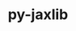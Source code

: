 ---
title: "py-jaxlib"
layout: cache
categories: [package, develop]
meta: {"versions": ["0.4.23", "0.4.26", "0.4.27", "0.4.3"], "compilers": ["gcc@=11.4.0", "gcc@=9.4.0"], "oss": ["ubuntu20.04", "ubuntu22.04"], "platforms": ["linux"], "targets": ["neoverse_v1", "neoverse_v2", "ppc64le", "x86_64_v3"], "stacks": ["e4s", "e4s-neoverse-v2", "e4s-neoverse_v1", "e4s-power", "ml-linux-x86_64-cpu", "ml-linux-x86_64-cuda", "root"], "num_specs": 65, "num_specs_by_stack": {"e4s-power": 9, "root": 65, "e4s-neoverse_v1": 8, "e4s-neoverse-v2": 9, "e4s": 8, "ml-linux-x86_64-cpu": 15, "ml-linux-x86_64-cuda": 16}}
spec_details: [{"hash": "wqtcm4wuhaeneb2ujeqxuhqwc4nzwc65", "compiler": "gcc@=9.4.0", "versions": ["0.4.3"], "os": "ubuntu20.04", "platform": "linux", "target": "ppc64le", "variants": ["build_system=python_pip", "+cuda", "cuda_arch=70"], "stacks": ["e4s-power", "root"], "size": "-", "tarball": "https://binaries.spack.io/develop/build_cache/linux-ubuntu20.04-ppc64le/gcc-9.4.0/py-jaxlib-0.4.3/linux-ubuntu20.04-ppc64le-gcc-9.4.0-py-jaxlib-0.4.3-wqtcm4wuhaeneb2ujeqxuhqwc4nzwc65.spack"}, {"hash": "plr6wu6ckeyuv7ui3n3ir4u4p2gepggw", "compiler": "gcc@=9.4.0", "versions": ["0.4.3"], "os": "ubuntu20.04", "platform": "linux", "target": "ppc64le", "variants": ["build_system=python_pip", "+cuda", "cuda_arch=70"], "stacks": ["e4s-power", "root"], "size": "-", "tarball": "https://binaries.spack.io/develop/build_cache/linux-ubuntu20.04-ppc64le/gcc-9.4.0/py-jaxlib-0.4.3/linux-ubuntu20.04-ppc64le-gcc-9.4.0-py-jaxlib-0.4.3-plr6wu6ckeyuv7ui3n3ir4u4p2gepggw.spack"}, {"hash": "jlqueb2cvzjoxvbytlyy3yuydmecev42", "compiler": "gcc@=9.4.0", "versions": ["0.4.3"], "os": "ubuntu20.04", "platform": "linux", "target": "ppc64le", "variants": ["build_system=python_pip", "+cuda", "cuda_arch=70"], "stacks": ["e4s-power", "root"], "size": "-", "tarball": "https://binaries.spack.io/develop/build_cache/linux-ubuntu20.04-ppc64le/gcc-9.4.0/py-jaxlib-0.4.3/linux-ubuntu20.04-ppc64le-gcc-9.4.0-py-jaxlib-0.4.3-jlqueb2cvzjoxvbytlyy3yuydmecev42.spack"}, {"hash": "ois2nqbj2dpdma5lggdqamp7zhyabk55", "compiler": "gcc@=9.4.0", "versions": ["0.4.3"], "os": "ubuntu20.04", "platform": "linux", "target": "ppc64le", "variants": ["build_system=python_pip", "+cuda", "cuda_arch=70"], "stacks": ["e4s-power", "root"], "size": "-", "tarball": "https://binaries.spack.io/develop/build_cache/linux-ubuntu20.04-ppc64le/gcc-9.4.0/py-jaxlib-0.4.3/linux-ubuntu20.04-ppc64le-gcc-9.4.0-py-jaxlib-0.4.3-ois2nqbj2dpdma5lggdqamp7zhyabk55.spack"}, {"hash": "tibuc64bfqale7mapuu3oava2qzllrht", "compiler": "gcc@=9.4.0", "versions": ["0.4.3"], "os": "ubuntu20.04", "platform": "linux", "target": "ppc64le", "variants": ["build_system=python_pip", "+cuda", "cuda_arch=70", "+nccl"], "stacks": ["e4s-power", "root"], "size": "-", "tarball": "https://binaries.spack.io/develop/build_cache/linux-ubuntu20.04-ppc64le/gcc-9.4.0/py-jaxlib-0.4.3/linux-ubuntu20.04-ppc64le-gcc-9.4.0-py-jaxlib-0.4.3-tibuc64bfqale7mapuu3oava2qzllrht.spack"}, {"hash": "q46frhsxvdc2sxwztr2cv5fgw4k76fmw", "compiler": "gcc@=9.4.0", "versions": ["0.4.3"], "os": "ubuntu20.04", "platform": "linux", "target": "ppc64le", "variants": ["build_system=python_pip", "+cuda", "cuda_arch=70"], "stacks": ["e4s-power", "root"], "size": "-", "tarball": "https://binaries.spack.io/develop/build_cache/linux-ubuntu20.04-ppc64le/gcc-9.4.0/py-jaxlib-0.4.3/linux-ubuntu20.04-ppc64le-gcc-9.4.0-py-jaxlib-0.4.3-q46frhsxvdc2sxwztr2cv5fgw4k76fmw.spack"}, {"hash": "5mj4qim2ph3xz5ugesg3m3o5hdndwbpo", "compiler": "gcc@=9.4.0", "versions": ["0.4.3"], "os": "ubuntu20.04", "platform": "linux", "target": "ppc64le", "variants": ["build_system=python_pip", "+cuda", "cuda_arch=70"], "stacks": ["e4s-power", "root"], "size": "-", "tarball": "https://binaries.spack.io/develop/build_cache/linux-ubuntu20.04-ppc64le/gcc-9.4.0/py-jaxlib-0.4.3/linux-ubuntu20.04-ppc64le-gcc-9.4.0-py-jaxlib-0.4.3-5mj4qim2ph3xz5ugesg3m3o5hdndwbpo.spack"}, {"hash": "urwusec4fcvjlwrbxhpkctzjconzpski", "compiler": "gcc@=9.4.0", "versions": ["0.4.3"], "os": "ubuntu20.04", "platform": "linux", "target": "ppc64le", "variants": ["build_system=python_pip", "+cuda", "cuda_arch=70"], "stacks": ["e4s-power", "root"], "size": "-", "tarball": "https://binaries.spack.io/develop/build_cache/linux-ubuntu20.04-ppc64le/gcc-9.4.0/py-jaxlib-0.4.3/linux-ubuntu20.04-ppc64le-gcc-9.4.0-py-jaxlib-0.4.3-urwusec4fcvjlwrbxhpkctzjconzpski.spack"}, {"hash": "zxgpsxw5rkaui2dgwcffxlzu6kxvllbl", "compiler": "gcc@=9.4.0", "versions": ["0.4.3"], "os": "ubuntu20.04", "platform": "linux", "target": "ppc64le", "variants": ["build_system=python_pip", "+cuda", "cuda_arch=70"], "stacks": ["e4s-power", "root"], "size": "-", "tarball": "https://binaries.spack.io/develop/build_cache/linux-ubuntu20.04-ppc64le/gcc-9.4.0/py-jaxlib-0.4.3/linux-ubuntu20.04-ppc64le-gcc-9.4.0-py-jaxlib-0.4.3-zxgpsxw5rkaui2dgwcffxlzu6kxvllbl.spack"}, {"hash": "co37zqfgrzgzh7nto3qlemu2mct3udzm", "compiler": "gcc@=11.4.0", "versions": ["0.4.26"], "os": "ubuntu22.04", "platform": "linux", "target": "neoverse_v1", "variants": ["build_system=python_pip", "~cuda"], "stacks": ["e4s-neoverse_v1", "root"], "size": "-", "tarball": "https://binaries.spack.io/develop/build_cache/linux-ubuntu22.04-neoverse_v1/gcc-11.4.0/py-jaxlib-0.4.26/linux-ubuntu22.04-neoverse_v1-gcc-11.4.0-py-jaxlib-0.4.26-co37zqfgrzgzh7nto3qlemu2mct3udzm.spack"}, {"hash": "z3fu6ctzltkyykt7titc5d656hhtik3n", "compiler": "gcc@=11.4.0", "versions": ["0.4.26"], "os": "ubuntu22.04", "platform": "linux", "target": "neoverse_v1", "variants": ["build_system=python_pip", "~cuda"], "stacks": ["e4s-neoverse_v1", "root"], "size": "-", "tarball": "https://binaries.spack.io/develop/build_cache/linux-ubuntu22.04-neoverse_v1/gcc-11.4.0/py-jaxlib-0.4.26/linux-ubuntu22.04-neoverse_v1-gcc-11.4.0-py-jaxlib-0.4.26-z3fu6ctzltkyykt7titc5d656hhtik3n.spack"}, {"hash": "iksmduncqgzwfoxjcb4spl2hfosaqzp7", "compiler": "gcc@=11.4.0", "versions": ["0.4.26"], "os": "ubuntu22.04", "platform": "linux", "target": "neoverse_v1", "variants": ["build_system=python_pip", "~cuda"], "stacks": ["e4s-neoverse_v1", "root"], "size": "-", "tarball": "https://binaries.spack.io/develop/build_cache/linux-ubuntu22.04-neoverse_v1/gcc-11.4.0/py-jaxlib-0.4.26/linux-ubuntu22.04-neoverse_v1-gcc-11.4.0-py-jaxlib-0.4.26-iksmduncqgzwfoxjcb4spl2hfosaqzp7.spack"}, {"hash": "rd7gybclvl3tisc2knc4gitscnf26g3a", "compiler": "gcc@=11.4.0", "versions": ["0.4.26"], "os": "ubuntu22.04", "platform": "linux", "target": "neoverse_v1", "variants": ["build_system=python_pip", "~cuda"], "stacks": ["e4s-neoverse_v1", "root"], "size": "-", "tarball": "https://binaries.spack.io/develop/build_cache/linux-ubuntu22.04-neoverse_v1/gcc-11.4.0/py-jaxlib-0.4.26/linux-ubuntu22.04-neoverse_v1-gcc-11.4.0-py-jaxlib-0.4.26-rd7gybclvl3tisc2knc4gitscnf26g3a.spack"}, {"hash": "7kjj7wk2qw4qu4fowesbs3nigkfiq3lv", "compiler": "gcc@=11.4.0", "versions": ["0.4.26"], "os": "ubuntu22.04", "platform": "linux", "target": "neoverse_v1", "variants": ["build_system=python_pip", "~cuda"], "stacks": ["e4s-neoverse_v1", "root"], "size": "-", "tarball": "https://binaries.spack.io/develop/build_cache/linux-ubuntu22.04-neoverse_v1/gcc-11.4.0/py-jaxlib-0.4.26/linux-ubuntu22.04-neoverse_v1-gcc-11.4.0-py-jaxlib-0.4.26-7kjj7wk2qw4qu4fowesbs3nigkfiq3lv.spack"}, {"hash": "mkdlnuy7h7tw572msgvnlclpewqfpmif", "compiler": "gcc@=11.4.0", "versions": ["0.4.26"], "os": "ubuntu22.04", "platform": "linux", "target": "neoverse_v1", "variants": ["build_system=python_pip", "~cuda"], "stacks": ["e4s-neoverse_v1", "root"], "size": "-", "tarball": "https://binaries.spack.io/develop/build_cache/linux-ubuntu22.04-neoverse_v1/gcc-11.4.0/py-jaxlib-0.4.26/linux-ubuntu22.04-neoverse_v1-gcc-11.4.0-py-jaxlib-0.4.26-mkdlnuy7h7tw572msgvnlclpewqfpmif.spack"}, {"hash": "w76ktk6ms6aa7hqs6vcsdgbh5bvised2", "compiler": "gcc@=11.4.0", "versions": ["0.4.26"], "os": "ubuntu22.04", "platform": "linux", "target": "neoverse_v1", "variants": ["build_system=python_pip", "~cuda"], "stacks": ["e4s-neoverse_v1", "root"], "size": "-", "tarball": "https://binaries.spack.io/develop/build_cache/linux-ubuntu22.04-neoverse_v1/gcc-11.4.0/py-jaxlib-0.4.26/linux-ubuntu22.04-neoverse_v1-gcc-11.4.0-py-jaxlib-0.4.26-w76ktk6ms6aa7hqs6vcsdgbh5bvised2.spack"}, {"hash": "mtmexjjiwtq3alvgr7p3vywvwig2ryrd", "compiler": "gcc@=11.4.0", "versions": ["0.4.27"], "os": "ubuntu22.04", "platform": "linux", "target": "neoverse_v1", "variants": ["build_system=python_pip", "~cuda"], "stacks": ["e4s-neoverse_v1", "root"], "size": "-", "tarball": "https://binaries.spack.io/develop/build_cache/linux-ubuntu22.04-neoverse_v1/gcc-11.4.0/py-jaxlib-0.4.27/linux-ubuntu22.04-neoverse_v1-gcc-11.4.0-py-jaxlib-0.4.27-mtmexjjiwtq3alvgr7p3vywvwig2ryrd.spack"}, {"hash": "j43rw2bqdeo2ixcqdehsxqzqxd6dtmvi", "compiler": "gcc@=11.4.0", "versions": ["0.4.26"], "os": "ubuntu22.04", "platform": "linux", "target": "neoverse_v2", "variants": ["build_system=python_pip", "~cuda"], "stacks": ["e4s-neoverse-v2", "root"], "size": "-", "tarball": "https://binaries.spack.io/develop/build_cache/linux-ubuntu22.04-neoverse_v2/gcc-11.4.0/py-jaxlib-0.4.26/linux-ubuntu22.04-neoverse_v2-gcc-11.4.0-py-jaxlib-0.4.26-j43rw2bqdeo2ixcqdehsxqzqxd6dtmvi.spack"}, {"hash": "ld23c2jfmp6z6dbbl2b7b7yzsahgdwru", "compiler": "gcc@=11.4.0", "versions": ["0.4.26"], "os": "ubuntu22.04", "platform": "linux", "target": "neoverse_v2", "variants": ["build_system=python_pip", "~cuda"], "stacks": ["e4s-neoverse-v2", "root"], "size": "-", "tarball": "https://binaries.spack.io/develop/build_cache/linux-ubuntu22.04-neoverse_v2/gcc-11.4.0/py-jaxlib-0.4.26/linux-ubuntu22.04-neoverse_v2-gcc-11.4.0-py-jaxlib-0.4.26-ld23c2jfmp6z6dbbl2b7b7yzsahgdwru.spack"}, {"hash": "2oeucuyzixqly7arelg4qsbzxyrs5q22", "compiler": "gcc@=11.4.0", "versions": ["0.4.27"], "os": "ubuntu22.04", "platform": "linux", "target": "neoverse_v2", "variants": ["build_system=python_pip", "~cuda"], "stacks": ["e4s-neoverse-v2", "root"], "size": "-", "tarball": "https://binaries.spack.io/develop/build_cache/linux-ubuntu22.04-neoverse_v2/gcc-11.4.0/py-jaxlib-0.4.27/linux-ubuntu22.04-neoverse_v2-gcc-11.4.0-py-jaxlib-0.4.27-2oeucuyzixqly7arelg4qsbzxyrs5q22.spack"}, {"hash": "v3ipzl5pa7bcpsac4tdbai5dranvup2j", "compiler": "gcc@=11.4.0", "versions": ["0.4.26"], "os": "ubuntu22.04", "platform": "linux", "target": "neoverse_v2", "variants": ["build_system=python_pip", "~cuda"], "stacks": ["e4s-neoverse-v2", "root"], "size": "-", "tarball": "https://binaries.spack.io/develop/build_cache/linux-ubuntu22.04-neoverse_v2/gcc-11.4.0/py-jaxlib-0.4.26/linux-ubuntu22.04-neoverse_v2-gcc-11.4.0-py-jaxlib-0.4.26-v3ipzl5pa7bcpsac4tdbai5dranvup2j.spack"}, {"hash": "u4lkhcsxqfqncr7qgfhepyrzf2hgqt4f", "compiler": "gcc@=11.4.0", "versions": ["0.4.26"], "os": "ubuntu22.04", "platform": "linux", "target": "neoverse_v2", "variants": ["build_system=python_pip", "~cuda"], "stacks": ["e4s-neoverse-v2", "root"], "size": "-", "tarball": "https://binaries.spack.io/develop/build_cache/linux-ubuntu22.04-neoverse_v2/gcc-11.4.0/py-jaxlib-0.4.26/linux-ubuntu22.04-neoverse_v2-gcc-11.4.0-py-jaxlib-0.4.26-u4lkhcsxqfqncr7qgfhepyrzf2hgqt4f.spack"}, {"hash": "fzf6asjsm4p7sf73isiak5gsbj42w74g", "compiler": "gcc@=11.4.0", "versions": ["0.4.26"], "os": "ubuntu22.04", "platform": "linux", "target": "neoverse_v2", "variants": ["build_system=python_pip", "~cuda"], "stacks": ["e4s-neoverse-v2", "root"], "size": "-", "tarball": "https://binaries.spack.io/develop/build_cache/linux-ubuntu22.04-neoverse_v2/gcc-11.4.0/py-jaxlib-0.4.26/linux-ubuntu22.04-neoverse_v2-gcc-11.4.0-py-jaxlib-0.4.26-fzf6asjsm4p7sf73isiak5gsbj42w74g.spack"}, {"hash": "e6qo7di5cwdlsnn2jwardfrxm6zbxk3k", "compiler": "gcc@=11.4.0", "versions": ["0.4.26"], "os": "ubuntu22.04", "platform": "linux", "target": "neoverse_v2", "variants": ["build_system=python_pip", "~cuda"], "stacks": ["e4s-neoverse-v2", "root"], "size": "-", "tarball": "https://binaries.spack.io/develop/build_cache/linux-ubuntu22.04-neoverse_v2/gcc-11.4.0/py-jaxlib-0.4.26/linux-ubuntu22.04-neoverse_v2-gcc-11.4.0-py-jaxlib-0.4.26-e6qo7di5cwdlsnn2jwardfrxm6zbxk3k.spack"}, {"hash": "o4mmsuatq3rodkqb2ovgjy23cgvo2qrx", "compiler": "gcc@=11.4.0", "versions": ["0.4.26"], "os": "ubuntu22.04", "platform": "linux", "target": "neoverse_v2", "variants": ["build_system=python_pip", "~cuda"], "stacks": ["e4s-neoverse-v2", "root"], "size": "-", "tarball": "https://binaries.spack.io/develop/build_cache/linux-ubuntu22.04-neoverse_v2/gcc-11.4.0/py-jaxlib-0.4.26/linux-ubuntu22.04-neoverse_v2-gcc-11.4.0-py-jaxlib-0.4.26-o4mmsuatq3rodkqb2ovgjy23cgvo2qrx.spack"}, {"hash": "wl6meb2pcu47laxgi4ufsdamxot2to7a", "compiler": "gcc@=11.4.0", "versions": ["0.4.26"], "os": "ubuntu22.04", "platform": "linux", "target": "neoverse_v2", "variants": ["build_system=python_pip", "~cuda"], "stacks": ["e4s-neoverse-v2", "root"], "size": "-", "tarball": "https://binaries.spack.io/develop/build_cache/linux-ubuntu22.04-neoverse_v2/gcc-11.4.0/py-jaxlib-0.4.26/linux-ubuntu22.04-neoverse_v2-gcc-11.4.0-py-jaxlib-0.4.26-wl6meb2pcu47laxgi4ufsdamxot2to7a.spack"}, {"hash": "uxzarruzxrmi4q2gtzlb3lh4n3c2aby7", "compiler": "gcc@=11.4.0", "versions": ["0.4.26"], "os": "ubuntu22.04", "platform": "linux", "target": "x86_64_v3", "variants": ["build_system=python_pip", "~cuda"], "stacks": ["e4s", "root"], "size": "-", "tarball": "https://binaries.spack.io/develop/build_cache/linux-ubuntu22.04-x86_64_v3/gcc-11.4.0/py-jaxlib-0.4.26/linux-ubuntu22.04-x86_64_v3-gcc-11.4.0-py-jaxlib-0.4.26-uxzarruzxrmi4q2gtzlb3lh4n3c2aby7.spack"}, {"hash": "3vhvwoaldydanmfanrcb5qsxps53y74a", "compiler": "gcc@=11.4.0", "versions": ["0.4.26"], "os": "ubuntu22.04", "platform": "linux", "target": "x86_64_v3", "variants": ["build_system=python_pip", "~cuda"], "stacks": ["e4s", "root"], "size": "-", "tarball": "https://binaries.spack.io/develop/build_cache/linux-ubuntu22.04-x86_64_v3/gcc-11.4.0/py-jaxlib-0.4.26/linux-ubuntu22.04-x86_64_v3-gcc-11.4.0-py-jaxlib-0.4.26-3vhvwoaldydanmfanrcb5qsxps53y74a.spack"}, {"hash": "3fccodzvoq5obquhivxjkpuoibmlsw4s", "compiler": "gcc@=11.4.0", "versions": ["0.4.26"], "os": "ubuntu22.04", "platform": "linux", "target": "x86_64_v3", "variants": ["build_system=python_pip", "~cuda"], "stacks": ["e4s", "root"], "size": "-", "tarball": "https://binaries.spack.io/develop/build_cache/linux-ubuntu22.04-x86_64_v3/gcc-11.4.0/py-jaxlib-0.4.26/linux-ubuntu22.04-x86_64_v3-gcc-11.4.0-py-jaxlib-0.4.26-3fccodzvoq5obquhivxjkpuoibmlsw4s.spack"}, {"hash": "vmik4fpaesjnmqayt73dbd64g26wgitl", "compiler": "gcc@=11.4.0", "versions": ["0.4.26"], "os": "ubuntu22.04", "platform": "linux", "target": "x86_64_v3", "variants": ["build_system=python_pip", "~cuda"], "stacks": ["ml-linux-x86_64-cpu", "root"], "size": "-", "tarball": "https://binaries.spack.io/develop/build_cache/linux-ubuntu22.04-x86_64_v3/gcc-11.4.0/py-jaxlib-0.4.26/linux-ubuntu22.04-x86_64_v3-gcc-11.4.0-py-jaxlib-0.4.26-vmik4fpaesjnmqayt73dbd64g26wgitl.spack"}, {"hash": "th4tyhjh22umaeaoang73gu3rhvboiht", "compiler": "gcc@=11.4.0", "versions": ["0.4.26"], "os": "ubuntu22.04", "platform": "linux", "target": "x86_64_v3", "variants": ["build_system=python_pip", "~cuda"], "stacks": ["ml-linux-x86_64-cpu", "root"], "size": "-", "tarball": "https://binaries.spack.io/develop/build_cache/linux-ubuntu22.04-x86_64_v3/gcc-11.4.0/py-jaxlib-0.4.26/linux-ubuntu22.04-x86_64_v3-gcc-11.4.0-py-jaxlib-0.4.26-th4tyhjh22umaeaoang73gu3rhvboiht.spack"}, {"hash": "k2d65batcw2c4hzjbblrsrquls6ks6ml", "compiler": "gcc@=11.4.0", "versions": ["0.4.26"], "os": "ubuntu22.04", "platform": "linux", "target": "x86_64_v3", "variants": ["build_system=python_pip", "+cuda", "cuda_arch=80"], "stacks": ["ml-linux-x86_64-cuda", "root"], "size": "-", "tarball": "https://binaries.spack.io/develop/build_cache/linux-ubuntu22.04-x86_64_v3/gcc-11.4.0/py-jaxlib-0.4.26/linux-ubuntu22.04-x86_64_v3-gcc-11.4.0-py-jaxlib-0.4.26-k2d65batcw2c4hzjbblrsrquls6ks6ml.spack"}, {"hash": "5nuhk7pgiejvbqwqbteyf7lmjbjrux7w", "compiler": "gcc@=11.4.0", "versions": ["0.4.26"], "os": "ubuntu22.04", "platform": "linux", "target": "x86_64_v3", "variants": ["build_system=python_pip", "~cuda"], "stacks": ["e4s", "root"], "size": "-", "tarball": "https://binaries.spack.io/develop/build_cache/linux-ubuntu22.04-x86_64_v3/gcc-11.4.0/py-jaxlib-0.4.26/linux-ubuntu22.04-x86_64_v3-gcc-11.4.0-py-jaxlib-0.4.26-5nuhk7pgiejvbqwqbteyf7lmjbjrux7w.spack"}, {"hash": "eziekffm3phbm7wxlsd4n5owjb2tr4jw", "compiler": "gcc@=11.4.0", "versions": ["0.4.26"], "os": "ubuntu22.04", "platform": "linux", "target": "x86_64_v3", "variants": ["build_system=python_pip", "~cuda"], "stacks": ["e4s", "root"], "size": "-", "tarball": "https://binaries.spack.io/develop/build_cache/linux-ubuntu22.04-x86_64_v3/gcc-11.4.0/py-jaxlib-0.4.26/linux-ubuntu22.04-x86_64_v3-gcc-11.4.0-py-jaxlib-0.4.26-eziekffm3phbm7wxlsd4n5owjb2tr4jw.spack"}, {"hash": "ovcaigwn7bal6crgeklok5ox2kg7kzmk", "compiler": "gcc@=11.4.0", "versions": ["0.4.26"], "os": "ubuntu22.04", "platform": "linux", "target": "x86_64_v3", "variants": ["build_system=python_pip", "~cuda"], "stacks": ["ml-linux-x86_64-cpu", "root"], "size": "-", "tarball": "https://binaries.spack.io/develop/build_cache/linux-ubuntu22.04-x86_64_v3/gcc-11.4.0/py-jaxlib-0.4.26/linux-ubuntu22.04-x86_64_v3-gcc-11.4.0-py-jaxlib-0.4.26-ovcaigwn7bal6crgeklok5ox2kg7kzmk.spack"}, {"hash": "lbaugstqvmgi27ewxfnwcbbse6j6mocl", "compiler": "gcc@=11.4.0", "versions": ["0.4.26"], "os": "ubuntu22.04", "platform": "linux", "target": "x86_64_v3", "variants": ["build_system=python_pip", "~cuda"], "stacks": ["ml-linux-x86_64-cpu", "root"], "size": "-", "tarball": "https://binaries.spack.io/develop/build_cache/linux-ubuntu22.04-x86_64_v3/gcc-11.4.0/py-jaxlib-0.4.26/linux-ubuntu22.04-x86_64_v3-gcc-11.4.0-py-jaxlib-0.4.26-lbaugstqvmgi27ewxfnwcbbse6j6mocl.spack"}, {"hash": "yhy75xe2o3bdbfyxadsjyq5npzfnsd36", "compiler": "gcc@=11.4.0", "versions": ["0.4.26"], "os": "ubuntu22.04", "platform": "linux", "target": "x86_64_v3", "variants": ["build_system=python_pip", "~cuda"], "stacks": ["e4s", "root"], "size": "-", "tarball": "https://binaries.spack.io/develop/build_cache/linux-ubuntu22.04-x86_64_v3/gcc-11.4.0/py-jaxlib-0.4.26/linux-ubuntu22.04-x86_64_v3-gcc-11.4.0-py-jaxlib-0.4.26-yhy75xe2o3bdbfyxadsjyq5npzfnsd36.spack"}, {"hash": "z5ptkof6cshf5xn7uqwcujibpvlqcdag", "compiler": "gcc@=11.4.0", "versions": ["0.4.27"], "os": "ubuntu22.04", "platform": "linux", "target": "x86_64_v3", "variants": ["build_system=python_pip", "~cuda"], "stacks": ["e4s", "root"], "size": "-", "tarball": "https://binaries.spack.io/develop/build_cache/linux-ubuntu22.04-x86_64_v3/gcc-11.4.0/py-jaxlib-0.4.27/linux-ubuntu22.04-x86_64_v3-gcc-11.4.0-py-jaxlib-0.4.27-z5ptkof6cshf5xn7uqwcujibpvlqcdag.spack"}, {"hash": "pon2oj3d4h2luuo6wxbwfrwz3ipo4j5j", "compiler": "gcc@=11.4.0", "versions": ["0.4.26"], "os": "ubuntu22.04", "platform": "linux", "target": "x86_64_v3", "variants": ["build_system=python_pip", "~cuda"], "stacks": ["ml-linux-x86_64-cpu", "root"], "size": "-", "tarball": "https://binaries.spack.io/develop/build_cache/linux-ubuntu22.04-x86_64_v3/gcc-11.4.0/py-jaxlib-0.4.26/linux-ubuntu22.04-x86_64_v3-gcc-11.4.0-py-jaxlib-0.4.26-pon2oj3d4h2luuo6wxbwfrwz3ipo4j5j.spack"}, {"hash": "e4edcjctl3aas6cnefrnrpf6uvizao3i", "compiler": "gcc@=11.4.0", "versions": ["0.4.23"], "os": "ubuntu22.04", "platform": "linux", "target": "x86_64_v3", "variants": ["build_system=python_pip", "~cuda"], "stacks": ["ml-linux-x86_64-cpu", "root"], "size": "-", "tarball": "https://binaries.spack.io/develop/build_cache/linux-ubuntu22.04-x86_64_v3/gcc-11.4.0/py-jaxlib-0.4.23/linux-ubuntu22.04-x86_64_v3-gcc-11.4.0-py-jaxlib-0.4.23-e4edcjctl3aas6cnefrnrpf6uvizao3i.spack"}, {"hash": "r5pwsawlnqwjk6cl2mioszq4npksnqt7", "compiler": "gcc@=11.4.0", "versions": ["0.4.23"], "os": "ubuntu22.04", "platform": "linux", "target": "x86_64_v3", "variants": ["build_system=python_pip", "+cuda", "cuda_arch=80"], "stacks": ["ml-linux-x86_64-cuda", "root"], "size": "-", "tarball": "https://binaries.spack.io/develop/build_cache/linux-ubuntu22.04-x86_64_v3/gcc-11.4.0/py-jaxlib-0.4.23/linux-ubuntu22.04-x86_64_v3-gcc-11.4.0-py-jaxlib-0.4.23-r5pwsawlnqwjk6cl2mioszq4npksnqt7.spack"}, {"hash": "md4xuedzg3vwi4rq6x37dqjpjfbmp5z7", "compiler": "gcc@=11.4.0", "versions": ["0.4.26"], "os": "ubuntu22.04", "platform": "linux", "target": "x86_64_v3", "variants": ["build_system=python_pip", "+cuda", "cuda_arch=80"], "stacks": ["ml-linux-x86_64-cuda", "root"], "size": "-", "tarball": "https://binaries.spack.io/develop/build_cache/linux-ubuntu22.04-x86_64_v3/gcc-11.4.0/py-jaxlib-0.4.26/linux-ubuntu22.04-x86_64_v3-gcc-11.4.0-py-jaxlib-0.4.26-md4xuedzg3vwi4rq6x37dqjpjfbmp5z7.spack"}, {"hash": "z33oiab42o53yztxnl27xmcjtsidhlp4", "compiler": "gcc@=11.4.0", "versions": ["0.4.26"], "os": "ubuntu22.04", "platform": "linux", "target": "x86_64_v3", "variants": ["build_system=python_pip", "+cuda", "cuda_arch=80"], "stacks": ["ml-linux-x86_64-cuda", "root"], "size": "-", "tarball": "https://binaries.spack.io/develop/build_cache/linux-ubuntu22.04-x86_64_v3/gcc-11.4.0/py-jaxlib-0.4.26/linux-ubuntu22.04-x86_64_v3-gcc-11.4.0-py-jaxlib-0.4.26-z33oiab42o53yztxnl27xmcjtsidhlp4.spack"}, {"hash": "4dl62yhpecfekbcyilokjpbpxt6jfbwi", "compiler": "gcc@=11.4.0", "versions": ["0.4.23"], "os": "ubuntu22.04", "platform": "linux", "target": "x86_64_v3", "variants": ["build_system=python_pip", "~cuda"], "stacks": ["ml-linux-x86_64-cpu", "root"], "size": "-", "tarball": "https://binaries.spack.io/develop/build_cache/linux-ubuntu22.04-x86_64_v3/gcc-11.4.0/py-jaxlib-0.4.23/linux-ubuntu22.04-x86_64_v3-gcc-11.4.0-py-jaxlib-0.4.23-4dl62yhpecfekbcyilokjpbpxt6jfbwi.spack"}, {"hash": "fwmx6ixhplceb3umtullmkerv3gnxmvf", "compiler": "gcc@=11.4.0", "versions": ["0.4.26"], "os": "ubuntu22.04", "platform": "linux", "target": "x86_64_v3", "variants": ["build_system=python_pip", "~cuda"], "stacks": ["ml-linux-x86_64-cpu", "root"], "size": "-", "tarball": "https://binaries.spack.io/develop/build_cache/linux-ubuntu22.04-x86_64_v3/gcc-11.4.0/py-jaxlib-0.4.26/linux-ubuntu22.04-x86_64_v3-gcc-11.4.0-py-jaxlib-0.4.26-fwmx6ixhplceb3umtullmkerv3gnxmvf.spack"}, {"hash": "po5jdtk3o7o7wun2xsxgltjqhoarbjqg", "compiler": "gcc@=11.4.0", "versions": ["0.4.23"], "os": "ubuntu22.04", "platform": "linux", "target": "x86_64_v3", "variants": ["build_system=python_pip", "~cuda"], "stacks": ["ml-linux-x86_64-cpu", "root"], "size": "-", "tarball": "https://binaries.spack.io/develop/build_cache/linux-ubuntu22.04-x86_64_v3/gcc-11.4.0/py-jaxlib-0.4.23/linux-ubuntu22.04-x86_64_v3-gcc-11.4.0-py-jaxlib-0.4.23-po5jdtk3o7o7wun2xsxgltjqhoarbjqg.spack"}, {"hash": "uggaslvn7fk2k3kxcezg66f5jcre2bmx", "compiler": "gcc@=11.4.0", "versions": ["0.4.23"], "os": "ubuntu22.04", "platform": "linux", "target": "x86_64_v3", "variants": ["build_system=python_pip", "+cuda", "cuda_arch=80"], "stacks": ["ml-linux-x86_64-cuda", "root"], "size": "-", "tarball": "https://binaries.spack.io/develop/build_cache/linux-ubuntu22.04-x86_64_v3/gcc-11.4.0/py-jaxlib-0.4.23/linux-ubuntu22.04-x86_64_v3-gcc-11.4.0-py-jaxlib-0.4.23-uggaslvn7fk2k3kxcezg66f5jcre2bmx.spack"}, {"hash": "tsknfpzmgyd2ldw2zhhpicsrk6je7li6", "compiler": "gcc@=11.4.0", "versions": ["0.4.23"], "os": "ubuntu22.04", "platform": "linux", "target": "x86_64_v3", "variants": ["build_system=python_pip", "+cuda", "cuda_arch=80", "+nccl"], "stacks": ["ml-linux-x86_64-cuda", "root"], "size": "-", "tarball": "https://binaries.spack.io/develop/build_cache/linux-ubuntu22.04-x86_64_v3/gcc-11.4.0/py-jaxlib-0.4.23/linux-ubuntu22.04-x86_64_v3-gcc-11.4.0-py-jaxlib-0.4.23-tsknfpzmgyd2ldw2zhhpicsrk6je7li6.spack"}, {"hash": "hvjcmpzt5klmkgt7uupggufa3tpgxvl4", "compiler": "gcc@=11.4.0", "versions": ["0.4.23"], "os": "ubuntu22.04", "platform": "linux", "target": "x86_64_v3", "variants": ["build_system=python_pip", "~cuda"], "stacks": ["ml-linux-x86_64-cpu", "root"], "size": "-", "tarball": "https://binaries.spack.io/develop/build_cache/linux-ubuntu22.04-x86_64_v3/gcc-11.4.0/py-jaxlib-0.4.23/linux-ubuntu22.04-x86_64_v3-gcc-11.4.0-py-jaxlib-0.4.23-hvjcmpzt5klmkgt7uupggufa3tpgxvl4.spack"}, {"hash": "k7nkrdhuqeleylakaadqcuylpl23ecyi", "compiler": "gcc@=11.4.0", "versions": ["0.4.23"], "os": "ubuntu22.04", "platform": "linux", "target": "x86_64_v3", "variants": ["build_system=python_pip", "+cuda", "cuda_arch=80"], "stacks": ["ml-linux-x86_64-cuda", "root"], "size": "-", "tarball": "https://binaries.spack.io/develop/build_cache/linux-ubuntu22.04-x86_64_v3/gcc-11.4.0/py-jaxlib-0.4.23/linux-ubuntu22.04-x86_64_v3-gcc-11.4.0-py-jaxlib-0.4.23-k7nkrdhuqeleylakaadqcuylpl23ecyi.spack"}, {"hash": "dctynowbfb2tj6g3ypr2vsddihclohxy", "compiler": "gcc@=11.4.0", "versions": ["0.4.23"], "os": "ubuntu22.04", "platform": "linux", "target": "x86_64_v3", "variants": ["build_system=python_pip", "~cuda"], "stacks": ["ml-linux-x86_64-cpu", "root"], "size": "-", "tarball": "https://binaries.spack.io/develop/build_cache/linux-ubuntu22.04-x86_64_v3/gcc-11.4.0/py-jaxlib-0.4.23/linux-ubuntu22.04-x86_64_v3-gcc-11.4.0-py-jaxlib-0.4.23-dctynowbfb2tj6g3ypr2vsddihclohxy.spack"}, {"hash": "axyors7te5vdm3lbudyq4s7ucqil7iym", "compiler": "gcc@=11.4.0", "versions": ["0.4.26"], "os": "ubuntu22.04", "platform": "linux", "target": "x86_64_v3", "variants": ["build_system=python_pip", "~cuda"], "stacks": ["ml-linux-x86_64-cpu", "root"], "size": "-", "tarball": "https://binaries.spack.io/develop/build_cache/linux-ubuntu22.04-x86_64_v3/gcc-11.4.0/py-jaxlib-0.4.26/linux-ubuntu22.04-x86_64_v3-gcc-11.4.0-py-jaxlib-0.4.26-axyors7te5vdm3lbudyq4s7ucqil7iym.spack"}, {"hash": "gsktdfhgsbqkbpfjtjdswnzcfpv2p6nx", "compiler": "gcc@=11.4.0", "versions": ["0.4.26"], "os": "ubuntu22.04", "platform": "linux", "target": "x86_64_v3", "variants": ["build_system=python_pip", "+cuda", "cuda_arch=80"], "stacks": ["ml-linux-x86_64-cuda", "root"], "size": "-", "tarball": "https://binaries.spack.io/develop/build_cache/linux-ubuntu22.04-x86_64_v3/gcc-11.4.0/py-jaxlib-0.4.26/linux-ubuntu22.04-x86_64_v3-gcc-11.4.0-py-jaxlib-0.4.26-gsktdfhgsbqkbpfjtjdswnzcfpv2p6nx.spack"}, {"hash": "bmudcz33qucmrcm3dbvpxlrsylio7xh7", "compiler": "gcc@=11.4.0", "versions": ["0.4.23"], "os": "ubuntu22.04", "platform": "linux", "target": "x86_64_v3", "variants": ["build_system=python_pip", "~cuda"], "stacks": ["ml-linux-x86_64-cpu", "root"], "size": "-", "tarball": "https://binaries.spack.io/develop/build_cache/linux-ubuntu22.04-x86_64_v3/gcc-11.4.0/py-jaxlib-0.4.23/linux-ubuntu22.04-x86_64_v3-gcc-11.4.0-py-jaxlib-0.4.23-bmudcz33qucmrcm3dbvpxlrsylio7xh7.spack"}, {"hash": "cai53r5jqvjj3egsccbstenhguvxfuor", "compiler": "gcc@=11.4.0", "versions": ["0.4.23"], "os": "ubuntu22.04", "platform": "linux", "target": "x86_64_v3", "variants": ["build_system=python_pip", "+cuda", "cuda_arch=80"], "stacks": ["ml-linux-x86_64-cuda", "root"], "size": "-", "tarball": "https://binaries.spack.io/develop/build_cache/linux-ubuntu22.04-x86_64_v3/gcc-11.4.0/py-jaxlib-0.4.23/linux-ubuntu22.04-x86_64_v3-gcc-11.4.0-py-jaxlib-0.4.23-cai53r5jqvjj3egsccbstenhguvxfuor.spack"}, {"hash": "aiwcuucoeepvqwxbdv45rd4s4lcz3zh4", "compiler": "gcc@=11.4.0", "versions": ["0.4.23"], "os": "ubuntu22.04", "platform": "linux", "target": "x86_64_v3", "variants": ["build_system=python_pip", "+cuda", "cuda_arch=80"], "stacks": ["ml-linux-x86_64-cuda", "root"], "size": "-", "tarball": "https://binaries.spack.io/develop/build_cache/linux-ubuntu22.04-x86_64_v3/gcc-11.4.0/py-jaxlib-0.4.23/linux-ubuntu22.04-x86_64_v3-gcc-11.4.0-py-jaxlib-0.4.23-aiwcuucoeepvqwxbdv45rd4s4lcz3zh4.spack"}, {"hash": "xu7va7ga4dxtjzkbdu4kgmjoijhe6bjg", "compiler": "gcc@=11.4.0", "versions": ["0.4.23"], "os": "ubuntu22.04", "platform": "linux", "target": "x86_64_v3", "variants": ["build_system=python_pip", "+cuda", "cuda_arch=80"], "stacks": ["ml-linux-x86_64-cuda", "root"], "size": "-", "tarball": "https://binaries.spack.io/develop/build_cache/linux-ubuntu22.04-x86_64_v3/gcc-11.4.0/py-jaxlib-0.4.23/linux-ubuntu22.04-x86_64_v3-gcc-11.4.0-py-jaxlib-0.4.23-xu7va7ga4dxtjzkbdu4kgmjoijhe6bjg.spack"}, {"hash": "gdrenkaybgwiitqzxce4cui5unjzggpi", "compiler": "gcc@=11.4.0", "versions": ["0.4.26"], "os": "ubuntu22.04", "platform": "linux", "target": "x86_64_v3", "variants": ["build_system=python_pip", "~cuda"], "stacks": ["e4s", "root"], "size": "-", "tarball": "https://binaries.spack.io/develop/build_cache/linux-ubuntu22.04-x86_64_v3/gcc-11.4.0/py-jaxlib-0.4.26/linux-ubuntu22.04-x86_64_v3-gcc-11.4.0-py-jaxlib-0.4.26-gdrenkaybgwiitqzxce4cui5unjzggpi.spack"}, {"hash": "g3c4o4j2w3zvhn2boa2ndp5gwgmthqbr", "compiler": "gcc@=11.4.0", "versions": ["0.4.26"], "os": "ubuntu22.04", "platform": "linux", "target": "x86_64_v3", "variants": ["build_system=python_pip", "+cuda", "cuda_arch=80"], "stacks": ["ml-linux-x86_64-cuda", "root"], "size": "-", "tarball": "https://binaries.spack.io/develop/build_cache/linux-ubuntu22.04-x86_64_v3/gcc-11.4.0/py-jaxlib-0.4.26/linux-ubuntu22.04-x86_64_v3-gcc-11.4.0-py-jaxlib-0.4.26-g3c4o4j2w3zvhn2boa2ndp5gwgmthqbr.spack"}, {"hash": "pen3lnusmpr42ggws3xrgmomqnxihdr6", "compiler": "gcc@=11.4.0", "versions": ["0.4.23"], "os": "ubuntu22.04", "platform": "linux", "target": "x86_64_v3", "variants": ["build_system=python_pip", "~cuda"], "stacks": ["ml-linux-x86_64-cpu", "root"], "size": "-", "tarball": "https://binaries.spack.io/develop/build_cache/linux-ubuntu22.04-x86_64_v3/gcc-11.4.0/py-jaxlib-0.4.23/linux-ubuntu22.04-x86_64_v3-gcc-11.4.0-py-jaxlib-0.4.23-pen3lnusmpr42ggws3xrgmomqnxihdr6.spack"}, {"hash": "byq3cu3otpyz2tgfrd7qkha2spgothwm", "compiler": "gcc@=11.4.0", "versions": ["0.4.23"], "os": "ubuntu22.04", "platform": "linux", "target": "x86_64_v3", "variants": ["build_system=python_pip", "+cuda", "cuda_arch=80"], "stacks": ["ml-linux-x86_64-cuda", "root"], "size": "-", "tarball": "https://binaries.spack.io/develop/build_cache/linux-ubuntu22.04-x86_64_v3/gcc-11.4.0/py-jaxlib-0.4.23/linux-ubuntu22.04-x86_64_v3-gcc-11.4.0-py-jaxlib-0.4.23-byq3cu3otpyz2tgfrd7qkha2spgothwm.spack"}, {"hash": "a6lip2l4u76rtddclijcdfwy4vhop6qf", "compiler": "gcc@=11.4.0", "versions": ["0.4.26"], "os": "ubuntu22.04", "platform": "linux", "target": "x86_64_v3", "variants": ["build_system=python_pip", "+cuda", "cuda_arch=80"], "stacks": ["ml-linux-x86_64-cuda", "root"], "size": "-", "tarball": "https://binaries.spack.io/develop/build_cache/linux-ubuntu22.04-x86_64_v3/gcc-11.4.0/py-jaxlib-0.4.26/linux-ubuntu22.04-x86_64_v3-gcc-11.4.0-py-jaxlib-0.4.26-a6lip2l4u76rtddclijcdfwy4vhop6qf.spack"}, {"hash": "epm2o43tdevryarlzvr63oaferhkxjdi", "compiler": "gcc@=11.4.0", "versions": ["0.4.26"], "os": "ubuntu22.04", "platform": "linux", "target": "x86_64_v3", "variants": ["build_system=python_pip", "+cuda", "cuda_arch=80"], "stacks": ["ml-linux-x86_64-cuda", "root"], "size": "-", "tarball": "https://binaries.spack.io/develop/build_cache/linux-ubuntu22.04-x86_64_v3/gcc-11.4.0/py-jaxlib-0.4.26/linux-ubuntu22.04-x86_64_v3-gcc-11.4.0-py-jaxlib-0.4.26-epm2o43tdevryarlzvr63oaferhkxjdi.spack"}, {"hash": "ycca6gr47nn2ebab4ihr46ikj3y2ldpy", "compiler": "gcc@=11.4.0", "versions": ["0.4.27"], "os": "ubuntu22.04", "platform": "linux", "target": "x86_64_v3", "variants": ["build_system=python_pip", "+cuda", "cuda_arch=80", "+nccl"], "stacks": ["ml-linux-x86_64-cuda", "root"], "size": "-", "tarball": "https://binaries.spack.io/develop/build_cache/linux-ubuntu22.04-x86_64_v3/gcc-11.4.0/py-jaxlib-0.4.27/linux-ubuntu22.04-x86_64_v3-gcc-11.4.0-py-jaxlib-0.4.27-ycca6gr47nn2ebab4ihr46ikj3y2ldpy.spack"}, {"hash": "5oph2d35xpehjry4kian2azd6i6frgeb", "compiler": "gcc@=11.4.0", "versions": ["0.4.27"], "os": "ubuntu22.04", "platform": "linux", "target": "x86_64_v3", "variants": ["build_system=python_pip", "~cuda"], "stacks": ["ml-linux-x86_64-cpu", "root"], "size": "-", "tarball": "https://binaries.spack.io/develop/build_cache/linux-ubuntu22.04-x86_64_v3/gcc-11.4.0/py-jaxlib-0.4.27/linux-ubuntu22.04-x86_64_v3-gcc-11.4.0-py-jaxlib-0.4.27-5oph2d35xpehjry4kian2azd6i6frgeb.spack"}]
---